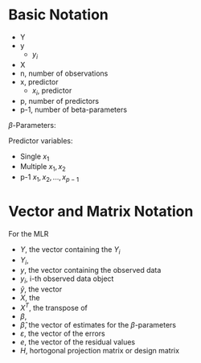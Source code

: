 # Basic Notation
* Y
* y
  * $y_{i}$
* X
* n, number of observations
* x, predictor
  * $x_{i}$, predictor
* p, number of predictors
* p-1, number of beta-parameters

$\beta$-Parameters: 

Predictor variables:
* Single $x_{1}$
* Multiple $x_{1}, x_{2}$
* p-1 $x_{1}, x_{2}, ..., x_{p-1}$


# Vector and Matrix Notation
For the MLR 
* $Y$, the vector containing the $Y_{i}$ 
* $Y_{i}$, 
* $y$, the vector containing the observed data
* $y_{i}$, i-th observed data object
* $\hat{y}$, the vector
* $X$, the
* $X^{T}$, the transpose of 
* $\beta$,
* $\hat{\beta}$, the vector of estimates for the $\beta$-parameters
* $\varepsilon$, the vector of the errors
* $e$, the vector of the residual values
* $H$, hortogonal projection matrix or design matrix